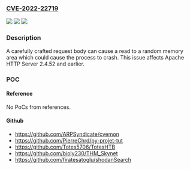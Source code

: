 ### [CVE-2022-22719](https://cve.mitre.org/cgi-bin/cvename.cgi?name=CVE-2022-22719)
![](https://img.shields.io/static/v1?label=Product&message=Apache%20HTTP%20Server&color=blue)
![](https://img.shields.io/static/v1?label=Version&message=Apache%20HTTP%20Server%202.4%3C%3D%202.4.52%20&color=brighgreen)
![](https://img.shields.io/static/v1?label=Vulnerability&message=CWE-665%20Improper%20Initialization&color=brighgreen)

### Description

A carefully crafted request body can cause a read to a random memory area which could cause the process to crash. This issue affects Apache HTTP Server 2.4.52 and earlier.

### POC

#### Reference
No PoCs from references.

#### Github
- https://github.com/ARPSyndicate/cvemon
- https://github.com/PierreChrd/py-projet-tut
- https://github.com/Totes5706/TotesHTB
- https://github.com/bioly230/THM_Skynet
- https://github.com/firatesatoglu/shodanSearch

